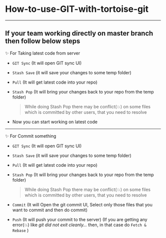 # How-to-use-GIT-with-tortoise-git
---
If your team working directly on master branch then follow below steps
---

:sparkles: For Taking latest code from server
-	`GIT Sync` (It will open GIT sync UI)
 -	`Stash Save` (it will save your changes to some temp folder)
 - `Pull` (It will get latest code into your repo)
 -	`Stash Pop` (It will bring your changes back to your repo from the temp folder)
 
    > While doing Stash Pop there may be conflict(:boom:) on some files which is committed by other users, that you need to resolve

 -	Now you can start working on latest code


---



:sparkles: For Commit something
 -	`GIT Sync` (It will open GIT sync UI)
  - `Stash Save` (it will save your changes to some temp folder)
  -	`Pull` (It will get latest code into your repo)
  -	`Stash Pop` (It will bring your changes back to your repo from the temp folder)
    
    > While doing Stash Pop there may be conflict(:boom:) on some files which is committed by other users, that you need to resolve
  -	`Commit` (It will Open the git commit UI, Select only those files that you want to commit and then do commit)
  -	`Push` (It will push your commit to the server)  (If you are getting  any error(:boom:) like *git did not exit cleanly…* then, in that case do `Fetch & Rebase` )

